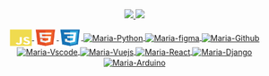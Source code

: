 ### 
##
<div align="center">
  <a href="https://github.com/mariagerotti">
  <img height="180em" src="https://github-readme-stats.vercel.app/api?username=mariagerotti&&show_icons=true&title_color=642C8A&icon_color=B59EFE&text_color=000000&bg_color=ffff"/>
  <img height="180em" src="https://github-readme-stats.vercel.app/api/top-langs/?username=mariagerotti&layout=compact&langs_count=7&&title_color=642C8A&icon_color=508d4c&text_color=508d4c&bg_color=ffff"/>
</div>
<div align="center" style="display: inline_block"><br>
  <img align="center" alt="Maria-Js" height="30" width="40" src="https://raw.githubusercontent.com/devicons/devicon/master/icons/javascript/javascript-plain.svg">
  <img align="center" alt="Maria-HTML" height="30" width="40" src="https://raw.githubusercontent.com/devicons/devicon/master/icons/html5/html5-original.svg">
  <img align="center" alt="Maria-CSS" height="30" width="40" src="https://raw.githubusercontent.com/devicons/devicon/master/icons/css3/css3-original.svg">
  <img align="center" alt="Maria-Python" height="30" width="40" src="https://icongr.am/devicon/nodejs-original.svg?size=128&color=currentColor">
  <img align="center" alt="Maria-figma" height="30" width="40" src="https://cdn.jsdelivr.net/gh/devicons/devicon/icons/figma/figma-original.svg" />
  <img align="center" alt="Maria-Github" height="30" width="40" src="https://cdn.jsdelivr.net/gh/devicons/devicon/icons/github/github-original.svg" />
  <img align="center" alt="Maria-Vscode" height="30" width="40" src="https://cdn.jsdelivr.net/gh/devicons/devicon/icons/vscode/vscode-original.svg" />
  <img align="center" alt="Maria-Vuejs" height="30" width="40" src="https://icongr.am/devicon/vuejs-original.svg?size=128&color=currentColor" />
  <img align="center" alt="Maria-React" height="30" width="40" src="https://cdn.jsdelivr.net/gh/devicons/devicon/icons/react/react-original.svg" /> 
  <img align="center" alt="Maria-Django" height="50" width="50" src="https://icongr.am/devicon/django-original.svg?size=128&color=currentColor" />  
  <img align="center" alt="Maria-Arduino" height="60" width="40" src="https://cdn.jsdelivr.net/gh/devicons/devicon/icons/arduino/arduino-original.svg" />
</div>
  
